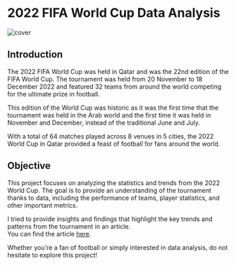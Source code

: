 # 2022 FIFA World Cup Data Analysis

![cover](https://digitalhub.fifa.com/transform/11efbf28-c08e-4a13-958f-78685fbb8a80/Qatar-2022-s-32-teams-graphic)

## Introduction

The 2022 FIFA World Cup was held in Qatar and was the 22nd edition of the FIFA World Cup. The tournament was held from 20 November to 18 December 2022 and featured 32 teams from around the world competing for the ultimate prize in football. 

This edition of the World Cup was historic as it was the first time that the tournament was held in the Arab world and the first time it was held in November and December, instead of the traditional June and July. 

With a total of 64 matches played across 8 venues in 5 cities, the 2022 World Cup in Qatar provided a feast of football for fans around the world.

## Objective

This project focuses on analyzing the statistics and trends from the 2022 World Cup. The goal is to provide an understanding of the tournament thanks to data, including the performance of teams, player statistics, and other important metrics. 

I tried to provide insights and findings that highlight the key trends and patterns from the tournament in an article.  
You can find the article [here](https://kevinnclas.github.io/articles/world-cup.html).

Whether you're a fan of football or simply interested in data analysis, do not hesitate to explore this project!
